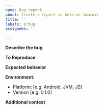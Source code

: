 ```yaml
---
name: Bug report
about: Create a report to help us improve
title: ''
labels: a:bug
assignees: ''

---
```


**Describe the bug**
<!-- A clear and concise description of what the bug is. -->

**To Reproduce**
<!-- Steps to reproduce the behavior. Ex.
1. Go to '...'
2. Click on '....'
3. Scroll down to '....'
4. See error
-->

**Expected behavior**
<!-- A clear and concise description of what you expected to happen. -->

**Environment:**
 - Platform: [e.g. Android, JVM, JS]
 - Version [e.g. 0.1.0]

**Additional context**
<!-- Add any other context about the problem here. -->
